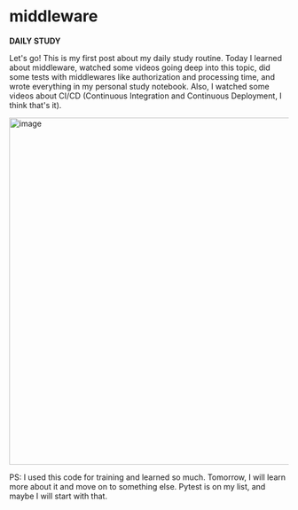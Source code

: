 # middleware

**DAILY STUDY**

Let's go! This is my first post about my daily study routine. Today I learned about middleware, watched some videos going deep into this topic,
did some tests with middlewares like authorization and processing time, and wrote everything in my personal study notebook.
Also, I watched some videos about CI/CD (Continuous Integration and Continuous Deployment, I think that's it).


<img width="651" height="626" alt="image" src="https://github.com/user-attachments/assets/d46b6400-4a80-4677-b939-c14b5c5fca08" />

PS:
I used this code for training and learned so much. Tomorrow, I will learn more about it and move on to something else. Pytest is on my list, and maybe I will start with that.
